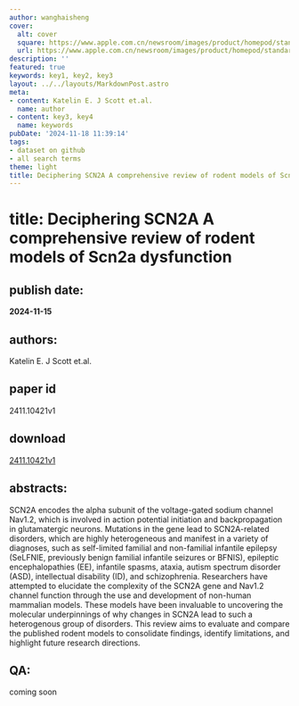 ```yaml
---
author: wanghaisheng
cover:
  alt: cover
  square: https://www.apple.com.cn/newsroom/images/product/homepod/standard/Apple-HomePod-hero-230118_big.jpg.large_2x.jpg
  url: https://www.apple.com.cn/newsroom/images/product/homepod/standard/Apple-HomePod-hero-230118_big.jpg.large_2x.jpg
description: ''
featured: true
keywords: key1, key2, key3
layout: ../../layouts/MarkdownPost.astro
meta:
- content: Katelin E. J Scott et.al.
  name: author
- content: key3, key4
  name: keywords
pubDate: '2024-11-18 11:39:14'
tags:
- dataset on github
- all search terms
theme: light
title: Deciphering SCN2A A comprehensive review of rodent models of Scn2a dysfunction
---
```


# title: Deciphering SCN2A A comprehensive review of rodent models of Scn2a dysfunction 
## publish date: 
**2024-11-15** 
## authors: 
  Katelin E. J Scott et.al. 
## paper id
2411.10421v1
## download
[2411.10421v1](http://arxiv.org/abs/2411.10421v1)
## abstracts:
SCN2A encodes the alpha subunit of the voltage-gated sodium channel Nav1.2, which is involved in action potential initiation and backpropagation in glutamatergic neurons. Mutations in the gene lead to SCN2A-related disorders, which are highly heterogeneous and manifest in a variety of diagnoses, such as self-limited familial and non-familial infantile epilepsy (SeLFNIE, previously benign familial infantile seizures or BFNIS), epileptic encephalopathies (EE), infantile spasms, ataxia, autism spectrum disorder (ASD), intellectual disability (ID), and schizophrenia. Researchers have attempted to elucidate the complexity of the SCN2A gene and Nav1.2 channel function through the use and development of non-human mammalian models. These models have been invaluable to uncovering the molecular underpinnings of why changes in SCN2A lead to such a heterogenous group of disorders. This review aims to evaluate and compare the published rodent models to consolidate findings, identify limitations, and highlight future research directions.
## QA:
coming soon
